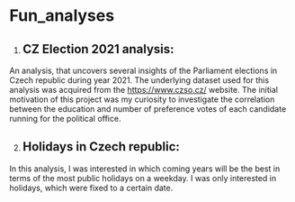 # Fun_analyses

1) ## **CZ Election 2021 analysis**: 

An analysis, that uncovers several insights of the Parliament elections in Czech republic during year 2021. The underlying dataset used for this analysis was acquired from the https://www.czso.cz/ website. The initial motivation of this project was my curiosity to investigate the correlation between the education and number of preference votes of each candidate running for the political office.

2) ## **Holidays in Czech republic**: 

In this analysis, I was interested in which coming years will be the best in terms of the most public holidays on a weekday. I was only interested in holidays, which were fixed to a certain date.
